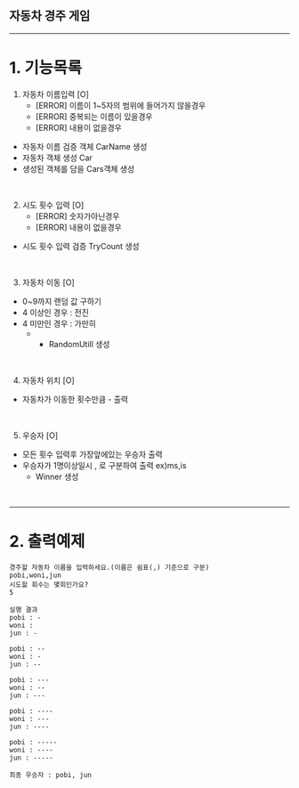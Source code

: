 ## 자동차 경주 게임

<hr>

# 1. 기능목록

1. 자동차 이름입력 [O]
   - [ERROR] 이름이 1~5자의 범위에 들어가지 않을경우
   - [ERROR] 중복되는 이름이 있을경우
   - [ERROR] 내용이 없을경우
- 자동차 이름 검증 객체 CarName 생성
- 자동차 객체 생성 Car
- 생성된 객체를 담을 Cars객체 생성

<br/>

2. 시도 횟수 입력 [O]
   - [ERROR] 숫자가아닌경우
   - [ERROR] 내용이 없을경우
- 시도 횟수 입력 검증 TryCount 생성

<br/>

3. 자동차 이동 [O]
- 0~9까지 랜덤 값 구하기
- 4 이상인 경우 : 전진
- 4 미만인 경우 : 가만히
  - - RandomUtill 생성

<br/>

4. 자동차 위치 [O]
- 자동차가 이동한 횟수만큼  - 출력



<br/>

5. 우승자 [O]

- 모든 횟수 입력후 가장앞에있는 우승자 출력
- 우승자가 1명이상일시 , 로 구분하여 출력 ex)ms,is
  - Winner 생성

  
<br/>

<hr>

# 2. 출력예제

```
경주할 자동차 이름을 입력하세요.(이름은 쉼표(,) 기준으로 구분)
pobi,woni,jun
시도할 회수는 몇회인가요?
5

실행 결과
pobi : -
woni : 
jun : -

pobi : --
woni : -
jun : --

pobi : ---
woni : --
jun : ---

pobi : ----
woni : ---
jun : ----

pobi : -----
woni : ----
jun : -----

최종 우승자 : pobi, jun
```






